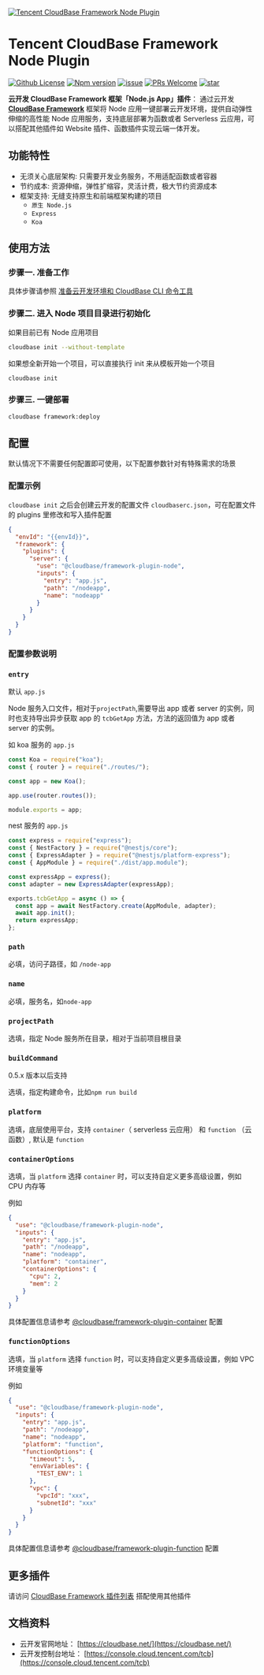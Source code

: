 <a href="https://github.com/TencentCloudBase/cloudbase-framework/tree/master/packages/framework-plugin-node">![Tencent CloudBase Framework Node Plugin](https://main.qcloudimg.com/raw/80526dcba2f27ed2619ac43b9b623d5a.jpg)</a>

# Tencent CloudBase Framework Node Plugin

[![Github License](https://img.shields.io/github/license/TencentCloudBase/cloudbase-framework)](LICENSE)
[![Npm version](https://img.shields.io/npm/v/@cloudbase/framework-plugin-node)](https://www.npmjs.com/package/@cloudbase/framework-plugin-node)
[![issue](https://img.shields.io/github/issues/TencentCloudBase/cloudbase-framework)](https://github.com/TencentCloudBase/cloudbase-framework/issues)
[![PRs Welcome](https://img.shields.io/badge/PRs-welcome-brightgreen.svg)](https://github.com/TencentCloudBase/cloudbase-framework/pulls)
[![star](https://img.shields.io/github/stars/TencentCloudBase/cloudbase-framework?style=social)](https://github.com/TencentCloudBase/cloudbase-framework)

**云开发 CloudBase Framework 框架「Node.js App」插件**： 通过云开发 **[CloudBase Framework](https://github.com/TencentCloudBase/cloudbase-framework)** 框架将 Node 应用一键部署云开发环境，提供自动弹性伸缩的高性能 Node 应用服务，支持底层部署为函数或者 Serverless 云应用，可以搭配其他插件如 Website 插件、函数插件实现云端一体开发。

## 功能特性

- 无须关心底层架构: 只需要开发业务服务，不用适配函数或者容器
- 节约成本: 资源伸缩，弹性扩缩容，灵活计费，极大节约资源成本
- 框架支持: 无缝支持原生和前端框架构建的项目
  - `原生 Node.js`
  - `Express`
  - `Koa`

## 使用方法

### 步骤一. 准备工作

具体步骤请参照 [准备云开发环境和 CloudBase CLI 命令工具](../../CLI_GUIDE.md)

### 步骤二. 进入 Node 项目目录进行初始化

如果目前已有 Node 应用项目

```bash
cloudbase init --without-template
```

如果想全新开始一个项目，可以直接执行 init 来从模板开始一个项目

```bash
cloudbase init
```

### 步骤三. 一键部署

```bash
cloudbase framework:deploy
```

## 配置

默认情况下不需要任何配置即可使用，以下配置参数针对有特殊需求的场景

### 配置示例

`cloudbase init` 之后会创建云开发的配置文件 `cloudbaserc.json`，可在配置文件的 plugins 里修改和写入插件配置

```json
{
  "envId": "{{envId}}",
  "framework": {
    "plugins": {
      "server": {
        "use": "@cloudbase/framework-plugin-node",
        "inputs": {
          "entry": "app.js",
          "path": "/nodeapp",
          "name": "nodeapp"
        }
      }
    }
  }
}
```

### 配置参数说明

### `entry`

默认 `app.js`

Node 服务入口文件，相对于`projectPath`,需要导出 app 或者 server 的实例，同时也支持导出异步获取 app 的 `tcbGetApp` 方法，方法的返回值为 app 或者 server 的实例。

如 koa 服务的 `app.js`

```javascript
const Koa = require("koa");
const { router } = require("./routes/");

const app = new Koa();

app.use(router.routes());

module.exports = app;
```

nest 服务的 `app.js`

```js
const express = require("express");
const { NestFactory } = require("@nestjs/core");
const { ExpressAdapter } = require("@nestjs/platform-express");
const { AppModule } = require("./dist/app.module");

const expressApp = express();
const adapter = new ExpressAdapter(expressApp);

exports.tcbGetApp = async () => {
  const app = await NestFactory.create(AppModule, adapter);
  await app.init();
  return expressApp;
};
```

### `path`

必填，访问子路径，如 `/node-app`

### `name`

必填，服务名，如`node-app`

### `projectPath`

选填，指定 Node 服务所在目录，相对于当前项目根目录

### `buildCommand`

0.5.x 版本以后支持

选填，指定构建命令，比如`npm run build`

### `platform`

选填，底层使用平台，支持 `container`（ serverless 云应用） 和 `function` （云函数）, 默认是 `function`

### `containerOptions`

选填，当 `platform` 选择 `container` 时，可以支持自定义更多高级设置，例如 CPU 内存等

例如

```json
{
  "use": "@cloudbase/framework-plugin-node",
  "inputs": {
    "entry": "app.js",
    "path": "/nodeapp",
    "name": "nodeapp",
    "platform": "container",
    "containerOptions": {
      "cpu": 2,
      "mem": 2
    }
  }
}
```

具体配置信息请参考 [@cloudbase/framework-plugin-container](https://github.com/TencentCloudBase/cloudbase-framework/tree/master/packages/framework-plugin-container#cpu) 配置

### `functionOptions`

选填，当 `platform` 选择 `function` 时，可以支持自定义更多高级设置，例如 VPC 环境变量等

例如

```json
{
  "use": "@cloudbase/framework-plugin-node",
  "inputs": {
    "entry": "app.js",
    "path": "/nodeapp",
    "name": "nodeapp",
    "platform": "function",
    "functionOptions": {
      "timeout": 5,
      "envVariables": {
        "TEST_ENV": 1
      },
      "vpc": {
        "vpcId": "xxx",
        "subnetId": "xxx"
      }
    }
  }
}
```

具体配置信息请参考 [@cloudbase/framework-plugin-function](https://github.com/TencentCloudBase/cloudbase-framework/blob/master/packages/framework-plugin-function/README.md#functions) 配置

## 更多插件

请访问 [CloudBase Framework 插件列表](https://github.com/TencentCloudBase/cloudbase-framework#%E7%9B%AE%E5%89%8D%E6%94%AF%E6%8C%81%E7%9A%84%E6%8F%92%E4%BB%B6%E5%88%97%E8%A1%A8) 搭配使用其他插件

## 文档资料

- 云开发官网地址： [https://cloudbase.net/](https://cloudbase.net/)
- 云开发控制台地址： [https://console.cloud.tencent.com/tcb](https://console.cloud.tencent.com/tcb)
